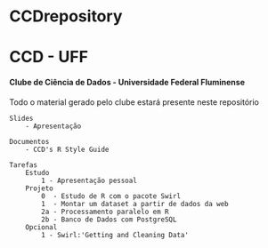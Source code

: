 # CCDrepository

# CCD - UFF
#### Clube de Ciência de Dados - Universidade Federal Fluminense

Todo o material gerado pelo clube estará presente neste repositório
    
    Slides
        - Apresentação
    
    Documentos
        - CCD's R Style Guide

    Tarefas
        Estudo
            1 - Apresentação pessoal
        Projeto
            0  - Estudo de R com o pacote Swirl
            1  - Montar um dataset a partir de dados da web
            2a - Processamento paralelo em R
            2b - Banco de Dados com PostgreSQL
        Opcional
            1 - Swirl:'Getting and Cleaning Data'
        
